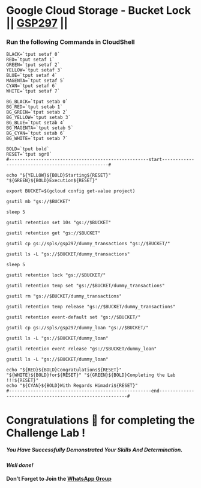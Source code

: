 # Google Cloud Storage - Bucket Lock || [GSP297](https://www.cloudskillsboost.google/focuses/3483?parent=catalog) ||

### Run the following Commands in CloudShell

```
BLACK=`tput setaf 0`
RED=`tput setaf 1`
GREEN=`tput setaf 2`
YELLOW=`tput setaf 3`
BLUE=`tput setaf 4`
MAGENTA=`tput setaf 5`
CYAN=`tput setaf 6`
WHITE=`tput setaf 7`

BG_BLACK=`tput setab 0`
BG_RED=`tput setab 1`
BG_GREEN=`tput setab 2`
BG_YELLOW=`tput setab 3`
BG_BLUE=`tput setab 4`
BG_MAGENTA=`tput setab 5`
BG_CYAN=`tput setab 6`
BG_WHITE=`tput setab 7`

BOLD=`tput bold`
RESET=`tput sgr0`
#----------------------------------------------------start--------------------------------------------------#

echo "${YELLOW}${BOLD}Starting${RESET}" "${GREEN}${BOLD}Execution${RESET}"

export BUCKET=$(gcloud config get-value project)

gsutil mb "gs://$BUCKET"

sleep 5

gsutil retention set 10s "gs://$BUCKET"

gsutil retention get "gs://$BUCKET"

gsutil cp gs://spls/gsp297/dummy_transactions "gs://$BUCKET/"

gsutil ls -L "gs://$BUCKET/dummy_transactions"

sleep 5

gsutil retention lock "gs://$BUCKET/"

gsutil retention temp set "gs://$BUCKET/dummy_transactions"

gsutil rm "gs://$BUCKET/dummy_transactions"

gsutil retention temp release "gs://$BUCKET/dummy_transactions"

gsutil retention event-default set "gs://$BUCKET/"

gsutil cp gs://spls/gsp297/dummy_loan "gs://$BUCKET/"

gsutil ls -L "gs://$BUCKET/dummy_loan"

gsutil retention event release "gs://$BUCKET/dummy_loan"

gsutil ls -L "gs://$BUCKET/dummy_loan"

echo "${RED}${BOLD}Congratulations${RESET}" "${WHITE}${BOLD}for${RESET}" "${GREEN}${BOLD}Completing the Lab !!!${RESET}"
echo "${CYAN}${BOLD}With Regards Himadri${RESET}"
#-----------------------------------------------------end----------------------------------------------------------#
```

# Congratulations 🎉 for completing the Challenge Lab !

##### *You Have Successfully Demonstrated Your Skills And Determination.*

#### *Well done!*

#### Don't Forget to Join the [WhatsApp Group](https://chat.whatsapp.com/CcX9gXycV1lKmOjnZQCk7g) 

